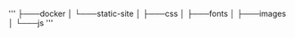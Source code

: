 '''
├───docker
│   └───static-site
│       ├───css
│       ├───fonts
│       ├───images
│       └───js
'''
